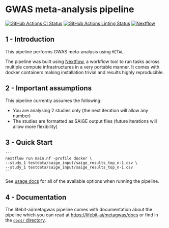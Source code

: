 # GWAS meta-analysis pipeline

[![GitHub Actions CI Status](https://github.com/lifebit-ai/metagwas/workflows/nf-core%20CI/badge.svg)](https://github.com/lifebit-ai/metagwas/actions)
[![GitHub Actions Linting Status](https://github.com/lifebit-ai/metagwas/workflows/nf-core%20linting/badge.svg)](https://github.com/lifebit-ai/metagwas/actions)
[![Nextflow](https://img.shields.io/badge/nextflow-%E2%89%A519.10.0-brightgreen.svg)](https://www.nextflow.io/)

## 1 - Introduction

This pipeline performs GWAS meta-analysis using `METAL`.

The pipeline was built using [Nextflow](https://www.nextflow.io), a workflow tool to run tasks across multiple compute infrastructures in a very portable manner. It comes with docker containers making installation trivial and results highly reproducible.

## 2 - Important assumptions

This pipeline currently assumes the following:
- You are analysing 2 studies only (the next iteration will allow any number)
- The studies are formatted as SAIGE output files (future iterations will allow more flexibility)

## 3 - Quick Start

    ```
    nextflow run main.nf -profile docker \
    --study_1 testdata/saige_input/saige_results_top_n-1.csv \
    --study_1 testdata/saige_input/saige_results_top_n-1.csv
    ```

See [usage docs](docs/usage.md) for all of the available options when running the pipeline.

## 4 - Documentation

The lifebit-ai/metagwas pipeline comes with documentation about the pipeline which you can read at [https://lifebit-ai/metagwas/docs](https://lifebit-ai/metagwas/docs) or find in the [`docs/` directory](docs).


